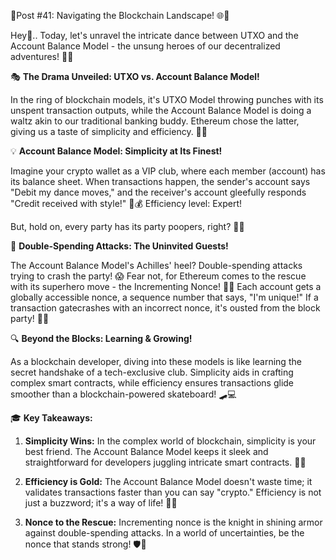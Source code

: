 🚀Post #41: Navigating the Blockchain Landscape! 🌐💼

Hey👋..
Today, let's unravel the intricate dance between UTXO and the Account Balance Model - the unsung heroes of our decentralized adventures! 💸🔄

🎭 **The Drama Unveiled: UTXO vs. Account Balance Model!**

In the ring of blockchain models, it's UTXO Model throwing punches with its unspent transaction outputs, while the Account Balance Model is doing a waltz akin to our traditional banking buddy. Ethereum chose the latter, giving us a taste of simplicity and efficiency. 💼💡

💡 **Account Balance Model: Simplicity at Its Finest!**

Imagine your crypto wallet as a VIP club, where each member (account) has its balance sheet. When transactions happen, the sender's account says "Debit my dance moves," and the receiver's account gleefully responds "Credit received with style!" 💃💰 Efficiency level: Expert!

But, hold on, every party has its party poopers, right? 🕵️‍♂️

🚨 **Double-Spending Attacks: The Uninvited Guests!**

The Account Balance Model's Achilles' heel? Double-spending attacks trying to crash the party! 😱 Fear not, for Ethereum comes to the rescue with its superhero move - the Incrementing Nonce! 🦸‍♂️ Each account gets a globally accessible nonce, a sequence number that says, "I'm unique!" If a transaction gatecrashes with an incorrect nonce, it's ousted from the block party! 🚫🎉

🔍 **Beyond the Blocks: Learning & Growing!**

As a blockchain developer, diving into these models is like learning the secret handshake of a tech-exclusive club. Simplicity aids in crafting complex smart contracts, while efficiency ensures transactions glide smoother than a blockchain-powered skateboard! 🛹💻

🎓 **Key Takeaways:**

1. **Simplicity Wins:** In the complex world of blockchain, simplicity is your best friend. The Account Balance Model keeps it sleek and straightforward for developers juggling intricate smart contracts. 🤹‍♂️

2. **Efficiency is Gold:** The Account Balance Model doesn't waste time; it validates transactions faster than you can say "crypto." Efficiency is not just a buzzword; it's a way of life! 🚀💨

3. **Nonce to the Rescue:** Incrementing nonce is the knight in shining armor against double-spending attacks. In a world of uncertainties, be the nonce that stands strong! 🛡️🔄

